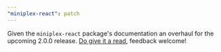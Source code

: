 ```yaml
---
"miniplex-react": patch
---
```


Given the `miniplex-react` package's documentation an overhaul for the upcoming 2.0.0 release. [Do give it a read](https://github.com/hmans/miniplex/blob/main/packages/react/README.md), feedback welcome!
